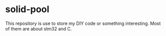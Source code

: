 # solid-pool
This repository is use to store my DIY code or something interesting.
Most of them are about stm32 and C.
